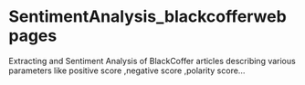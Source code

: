 # SentimentAnalysis_blackcofferwebpages
Extracting and Sentiment Analysis of BlackCoffer articles describing various parameters like positive score ,negative score ,polarity score... 
